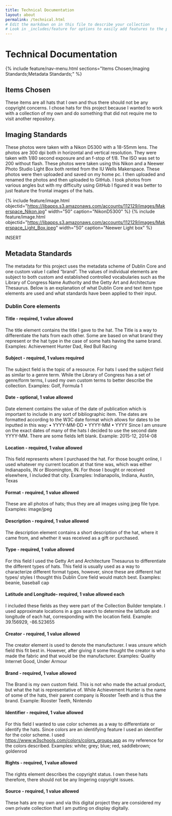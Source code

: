 ```yaml
---
title: Technical Documentation
layout: about
permalink: /technical.html
# Edit the markdown on in this file to describe your collection
# Look in _includes/feature for options to easily add features to the page
---
```

# Technical Documentation
{% include feature/nav-menu.html sections="Items Chosen;Imaging Standards;Metadata Standards;" %}
## Items Chosen
These items are all hats that I own and thus there should not be any copyright concerns.
I chose hats for this project because I wanted to work with a collection of my own and do something that did not require me to visit another repository.
## Imaging Standards
These photos were taken with a Nikon D5300 with a 18-55mm lens. The photos are 300 dpi both in horizontal and vertical resolution. They were taken with 1/80 second exposure and an f-stop of f/8. The ISO was set to 200 without flash.
These photos were taken using this Nikon and a Neewer Photo Studio Light Box both rented from the IU Wells Makerspace. 
These photos were then uploaded and saved on my home pc. I then uploaded and renamed the photos and then uploaded to GitHub.
I took photos from various angles but with my difficulty using GitHub I figured it was better to just feature the frontal images of the hats.

{% include feature/image.html objectid="https://libapps.s3.amazonaws.com/accounts/112129/images/Makerspace_Nikon.jpg" width="50" caption="NikonD5300" %}
{% include feature/image.html objectid="https://libapps.s3.amazonaws.com/accounts/112129/images/Makerspace_Light_Box.jpeg" width="50" caption="Neewer Light box" %}

INSERT

## Metadata Standards
The metadata for this project uses the metadata scheme of Dublin Core and one custom value I called “brand”.
The values of individual elements are subject to both custom and established controlled vocabularies such as the Library of Congress Name Authority and the Getty Art and Architecture Thesaurus.
Below is an explanation of what Dublin Core and text item type elements are used and what standards have been applied to their input.
 
### Dublin Core elements  
#### Title - required, 1 value allowed
The title element contains the title I gave to the hat. The Title is a way to differentiate the hats from each other. Some are based on what brand they represent or the hat type in the case of some hats having the same brand.  
Examples: Achievement Hunter Dad, Red Bull Racing
#### Subject - required, 1 values required
The subject field is the topic of a resource. For hats I used the subject field as similar to a genre term. While the Library of Congress has a set of genre/form terms, I used my own custom terms to better describe the collection.
Examples: Golf, Formula 1
#### Date - optional, 1 value allowed
Date element contains the value of the date of publication which is important to include in any sort of bibliographic item. The dates are formatted according to the W3C date format which allows for dates to be inputted in this way:
•    YYYY-MM-DD
•    YYYY-MM
•    YYYY
Since I am unsure on the exact dates of many of the hats I decided to use the second date YYYY-MM. There are some fields left blank.
Example: 2015-12, 2014-08
#### Location - required, 1 value allowed
This field represents where I purchased the hat. For those bought online, I used whatever my current location at that time was, which was either Indianapolis, IN or Bloomington, IN. For those I bought or received elsewhere, I included that city.
Examples: Indianapolis, Indiana, Austin, Texas
#### Format - required, 1 value allowed
These are all photos of hats; thus they are all images using jpeg file type.
Examples: image/jpeg
#### Description - required, 1 value allowed
The description element contains a short description of the hat, where it came from, and whether it was received as a gift or purchased.
#### Type - required, 1 value allowed
For this field I used the Getty Art and Architecture Thesaurus to differentiate the different types of hats. This field is usually used as a way to characterize different format types, however, since these are different hat types/ styles I thought this Dublin Core field would match best.
Examples: beanie, baseball cap
#### Latitude and Longitude- required, 1 value allowed each
I included these fields as they were part of the Collection Builder template. I used approximate locations in a gps search to determine the latitude and longitude of each hat, corresponding with the location field.
Example: 39.156929, -86.523655
#### Creator - required, 1 value allowed
The creator element is used to denote the manufacturer. I was unsure which field this fit best in. However, after giving it some thought the creator is who made the fabric and that would be the manufacturer.
Examples: Quality Internet Good, Under Armour
#### Brand - required, 1 value allowed
The Brand is my own custom field. This is not who made the actual product, but what the hat is representative of. While Achievement Hunter is the name of some of the hats, their parent company is Rooster Teeth and is thus the brand.
Example: Rooster Teeth, Nintendo
#### Identifier - required, 1 value allowed
For this field I wanted to use color schemes as a way to differentiate or identify the hats. Since colors are an identifying feature I used an identifier for the color scheme. I used https://www.w3schools.com/colors/colors_groups.asp as my reference for the colors described.
Examples: white; grey; blue; red, saddlebrown; goldenrod
#### Rights - required, 1 value allowed
The rights element describes the copyright status. I own these hats therefore, there should not be any lingering copyright issues.
#### Source - required, 1 value allowed
These hats are my own and via this digital project they are considered my own private collection that I am putting on display digitally. 
